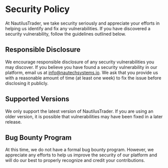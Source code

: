 # Security Policy

At NautilusTrader, we take security seriously and appreciate your efforts in 
helping us identify and fix any vulnerabilities. If you have discovered a 
security vulnerability, follow the guidelines outlined below.

## Responsible Disclosure
We encourage responsible disclosure of any security vulnerabilities you may 
discover. If you believe you have found a security vulnerability in our platform, 
email us at info@nautechsystems.io. We ask that you provide us with a 
reasonable amount of time (at least one week) to fix the issue before 
disclosing it publicly.

## Supported Versions

We only support the latest version of NautilusTrader. If you are using an older 
version, it is possible that vulnerabilities may have been fixed in a later 
release.

## Bug Bounty Program
At this time, we do not have a formal bug bounty program. However, we 
appreciate any efforts to help us improve the security of our platform and will 
do our best to properly recognize and credit your contributions.
